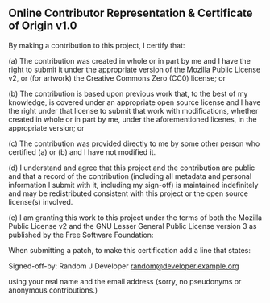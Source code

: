 ## Online Contributor Representation & Certificate of Origin v1.0

By making a contribution to this project, I certify that:

(a) The contribution was created in whole or in part by me and I
    have the right to submit it under the appropriate
    version of the Mozilla Public License v2, or (for artwork)
    the Creative Commons Zero (CC0) license; or

(b) The contribution is based upon previous work that, to the best of
    my knowledge, is covered under an appropriate open source license
    and I have the right under that license to submit that work with
    modifications, whether created in whole or in part by me, under
    the aforementioned licenes, in the appropriate version; or

(c) The contribution was provided directly to me by some other person
    who certified (a) or (b) and I have not modified it.

(d) I understand and agree that this project and the contribution are
    public and that a record of the contribution (including all
    metadata and personal information I submit with it, including my
    sign-off) is maintained indefinitely and may be redistributed
    consistent with this project or the open source license(s)
    involved.

(e) I am granting this work to this project under the terms of both
    the Mozilla Public License v2 and the GNU Lesser General Public
    License version 3 as published by the Free Software Foundation:

When submitting a patch, to make this certification add a line that
states:

Signed-off-by: Random J Developer <random@developer.example.org>

using your real name and the email address (sorry, no pseudonyms
or anonymous contributions.)
